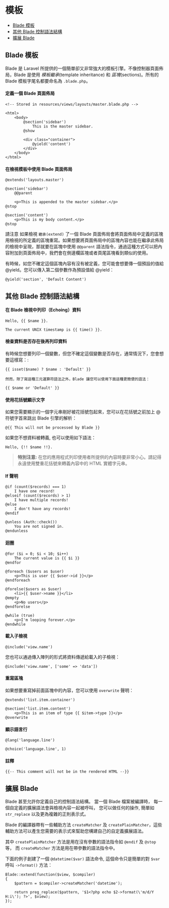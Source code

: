 # 模板

- [Blade 模板](#blade-templating)
- [其他 Blade 控制語法結構](#other-blade-control-structures)
- [擴展 Blade](#extending-blade)

<a name="blade-templating"></a>
## Blade 模板

Blade 是 Laravel 所提供的一個簡單卻又非常強大的模板引擎。不像控制器頁面佈局，Blade 是使用 _模板繼承_(template inheritance) 和 _區塊_(sections)。所有的 Blade 模板字尾名都要命名為 `.blade.php`。

#### 定義一個 Blade 頁面佈局

	<!-- Stored in resources/views/layouts/master.blade.php -->

	<html>
		<body>
			@section('sidebar')
				This is the master sidebar.
			@show

			<div class="container">
				@yield('content')
			</div>
		</body>
	</html>

#### 在檢視模板中使用 Blade 頁面佈局

	@extends('layouts.master')

	@section('sidebar')
		@@parent

		<p>This is appended to the master sidebar.</p>
	@stop

	@section('content')
		<p>This is my body content.</p>
	@stop

請注意 如果檢視 `繼承(extend)` 了一個 Blade 頁面佈局會將頁面佈局中定義的區塊用檢視的所定義的區塊重寫。如果想要將頁面佈局中的區塊內容也能在繼承此佈局的檢視中呈現，那就要在區塊中使用 `@@parent` 語法指令，通過這種方式可以把內容附加到頁面佈局中，我們會在側邊欄區塊或者頁尾區塊看到類似的使用。

有時候，如您不確定這個區塊內容有沒有被定義，您可能會想要傳一個預設的值給 @yield。您可以傳入第二個參數作為預設值給 @yield：

	@yield('section', 'Default Content')

<a name="other-blade-control-structures"></a>
## 其他 Blade 控制語法結構

#### 在 Blade 檢視中列印（Echoing）資料

	Hello, {{ $name }}.

	The current UNIX timestamp is {{ time() }}.

#### 檢查資料是否存在後再列印資料

有時候您想要列印一個變數，但您不確定這個變數是否存在，通常情況下，您會想要這樣寫：:

	{{ isset($name) ? $name : 'Default' }}

	然而，除了寫這種三元運算符語法之外，Blade 讓您可以使用下面這種更簡便的語法：

	{{ $name or 'Default' }}

#### 使用花括號顯示文字

如果您需要顯示的一個字元串剛好被花括號包起來，您可以在花括號之前加上 @ 符號字首來跳出 Blade 引擎的解析：

	@{{ This will not be processed by Blade }}

如果您不想資料被轉義, 也可以使用如下語法：

	Hello, {!! $name !!}.

> **特別注意:** 在您的應用程式列印使用者所提供的內容時要非常小心。請記得永遠使用雙重花括號來轉義內容中的 HTML 實體字元串。

#### If 聲明

	@if (count($records) === 1)
		I have one record!
	@elseif (count($records) > 1)
		I have multiple records!
	@else
		I don't have any records!
	@endif

	@unless (Auth::check())
		You are not signed in.
	@endunless

#### 迴圈

	@for ($i = 0; $i < 10; $i++)
		The current value is {{ $i }}
	@endfor

	@foreach ($users as $user)
		<p>This is user {{ $user->id }}</p>
	@endforeach

	@forelse($users as $user)
	  	<li>{{ $user->name }}</li>
	@empty
	  	<p>No users</p>
	@endforelse

	@while (true)
		<p>I'm looping forever.</p>
	@endwhile

#### 載入子檢視

	@include('view.name')

您也可以通過傳入陣列的形式將資料傳遞給載入的子檢視：

	@include('view.name', ['some' => 'data'])

#### 重寫區塊

如果想要重寫掉前面區塊中的內容，您可以使用 `overwrite` 聲明：

	@extends('list.item.container')

	@section('list.item.content')
		<p>This is an item of type {{ $item->type }}</p>
	@overwrite

#### 顯示語言行

	@lang('language.line')

	@choice('language.line', 1)

#### 註釋

	{{-- This comment will not be in the rendered HTML --}}

<a name="extending-blade"></a>
## 擴展 Blade

Blade 甚至允許你定義自己的控制語法結構。 當一個 Blade 檔案被編譯時， 每一個自定義的擴展語法會與檢視內容一起被呼叫， 您可以做任何的操作, 簡單如 `str_replace` 以及更為複雜的正則表示式。

Blade 的編譯器帶有一些輔助方法 `createMatcher` 及 `createPlainMatcher`，這些輔助方法可以產生您需要的表示式來幫助您構建自己的自定義擴展語法。

其中 `createPlainMatcher` 方法是用在沒有參數的語法指令如 `@endif` 及 `@stop` 等， 而 `createMatcher` 方法是用在帶參數的語法指令中。

下面的例子創建了一個 `@datetime($var)` 語法命令, 這個命令只是簡單的對 `$var` 呼叫 `->format()` 方法：

	Blade::extend(function($view, $compiler)
	{
		$pattern = $compiler->createMatcher('datetime');

		return preg_replace($pattern, '$1<?php echo $2->format(\'m/d/Y H:i\'); ?>', $view);
	});
